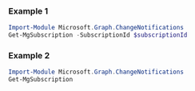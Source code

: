 ### Example 1
```powershell
Import-Module Microsoft.Graph.ChangeNotifications
Get-MgSubscription -SubscriptionId $subscriptionId
```
### Example 2
```powershell
Import-Module Microsoft.Graph.ChangeNotifications
Get-MgSubscription
```
